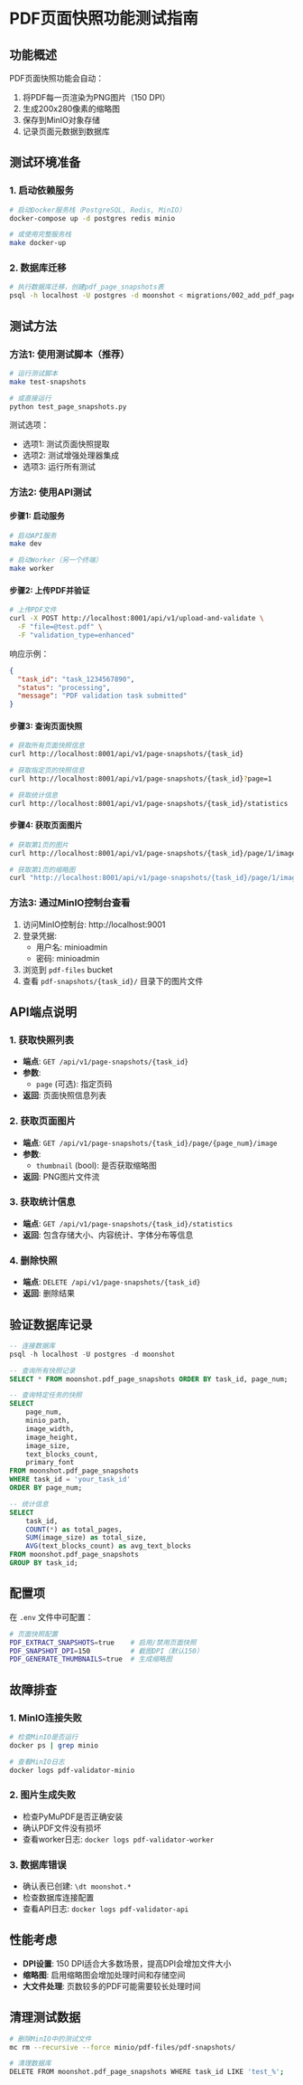 # PDF页面快照功能测试指南

## 功能概述

PDF页面快照功能会自动：
1. 将PDF每一页渲染为PNG图片（150 DPI）
2. 生成200x280像素的缩略图
3. 保存到MinIO对象存储
4. 记录页面元数据到数据库

## 测试环境准备

### 1. 启动依赖服务

```bash
# 启动Docker服务栈（PostgreSQL, Redis, MinIO）
docker-compose up -d postgres redis minio

# 或使用完整服务栈
make docker-up
```

### 2. 数据库迁移

```bash
# 执行数据库迁移，创建pdf_page_snapshots表
psql -h localhost -U postgres -d moonshot < migrations/002_add_pdf_page_snapshots_table.sql
```

## 测试方法

### 方法1: 使用测试脚本（推荐）

```bash
# 运行测试脚本
make test-snapshots

# 或直接运行
python test_page_snapshots.py
```

测试选项：
- 选项1: 测试页面快照提取
- 选项2: 测试增强处理器集成
- 选项3: 运行所有测试

### 方法2: 使用API测试

#### 步骤1: 启动服务

```bash
# 启动API服务
make dev

# 启动Worker（另一个终端）
make worker
```

#### 步骤2: 上传PDF并验证

```bash
# 上传PDF文件
curl -X POST http://localhost:8001/api/v1/upload-and-validate \
  -F "file=@test.pdf" \
  -F "validation_type=enhanced"
```

响应示例：
```json
{
  "task_id": "task_1234567890",
  "status": "processing",
  "message": "PDF validation task submitted"
}
```

#### 步骤3: 查询页面快照

```bash
# 获取所有页面快照信息
curl http://localhost:8001/api/v1/page-snapshots/{task_id}

# 获取指定页的快照信息
curl http://localhost:8001/api/v1/page-snapshots/{task_id}?page=1

# 获取统计信息
curl http://localhost:8001/api/v1/page-snapshots/{task_id}/statistics
```

#### 步骤4: 获取页面图片

```bash
# 获取第1页的图片
curl http://localhost:8001/api/v1/page-snapshots/{task_id}/page/1/image -o page1.png

# 获取第1页的缩略图
curl "http://localhost:8001/api/v1/page-snapshots/{task_id}/page/1/image?thumbnail=true" -o page1_thumb.png
```

### 方法3: 通过MinIO控制台查看

1. 访问MinIO控制台: http://localhost:9001
2. 登录凭据:
   - 用户名: minioadmin
   - 密码: minioadmin
3. 浏览到 `pdf-files` bucket
4. 查看 `pdf-snapshots/{task_id}/` 目录下的图片文件

## API端点说明

### 1. 获取快照列表
- **端点**: `GET /api/v1/page-snapshots/{task_id}`
- **参数**: 
  - `page` (可选): 指定页码
- **返回**: 页面快照信息列表

### 2. 获取页面图片
- **端点**: `GET /api/v1/page-snapshots/{task_id}/page/{page_num}/image`
- **参数**:
  - `thumbnail` (bool): 是否获取缩略图
- **返回**: PNG图片文件流

### 3. 获取统计信息
- **端点**: `GET /api/v1/page-snapshots/{task_id}/statistics`
- **返回**: 包含存储大小、内容统计、字体分布等信息

### 4. 删除快照
- **端点**: `DELETE /api/v1/page-snapshots/{task_id}`
- **返回**: 删除结果

## 验证数据库记录

```sql
-- 连接数据库
psql -h localhost -U postgres -d moonshot

-- 查询所有快照记录
SELECT * FROM moonshot.pdf_page_snapshots ORDER BY task_id, page_num;

-- 查询特定任务的快照
SELECT 
    page_num,
    minio_path,
    image_width,
    image_height,
    image_size,
    text_blocks_count,
    primary_font
FROM moonshot.pdf_page_snapshots 
WHERE task_id = 'your_task_id'
ORDER BY page_num;

-- 统计信息
SELECT 
    task_id,
    COUNT(*) as total_pages,
    SUM(image_size) as total_size,
    AVG(text_blocks_count) as avg_text_blocks
FROM moonshot.pdf_page_snapshots
GROUP BY task_id;
```

## 配置项

在 `.env` 文件中可配置：

```bash
# 页面快照配置
PDF_EXTRACT_SNAPSHOTS=true    # 启用/禁用页面快照
PDF_SNAPSHOT_DPI=150          # 截图DPI（默认150）
PDF_GENERATE_THUMBNAILS=true  # 生成缩略图
```

## 故障排查

### 1. MinIO连接失败
```bash
# 检查MinIO是否运行
docker ps | grep minio

# 查看MinIO日志
docker logs pdf-validator-minio
```

### 2. 图片生成失败
- 检查PyMuPDF是否正确安装
- 确认PDF文件没有损坏
- 查看worker日志: `docker logs pdf-validator-worker`

### 3. 数据库错误
- 确认表已创建: `\dt moonshot.*`
- 检查数据库连接配置
- 查看API日志: `docker logs pdf-validator-api`

## 性能考虑

- **DPI设置**: 150 DPI适合大多数场景，提高DPI会增加文件大小
- **缩略图**: 启用缩略图会增加处理时间和存储空间
- **大文件处理**: 页数较多的PDF可能需要较长处理时间

## 清理测试数据

```bash
# 删除MinIO中的测试文件
mc rm --recursive --force minio/pdf-files/pdf-snapshots/

# 清理数据库
DELETE FROM moonshot.pdf_page_snapshots WHERE task_id LIKE 'test_%';
```